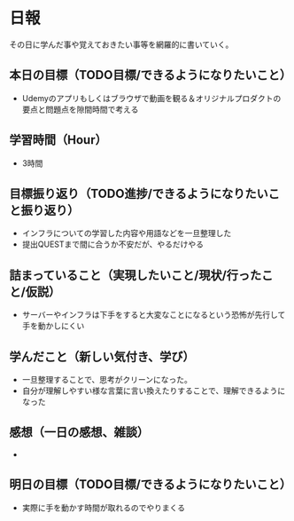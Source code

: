 # 日報
その日に学んだ事や覚えておきたい事等を網羅的に書いていく。
## 本日の目標（TODO目標/できるようになりたいこと）
- Udemyのアプリもしくはブラウザで動画を観る＆オリジナルプロダクトの要点と問題点を隙間時間で考える
## 学習時間（Hour）
- 3時間
## 目標振り返り（TODO進捗/できるようになりたいこと振り返り）
- インフラについての学習した内容や用語などを一旦整理した
- 提出QUESTまで間に合うか不安だが、やるだけやる
## 詰まっていること（実現したいこと/現状/行ったこと/仮説）
- サーバーやインフラは下手をすると大変なことになるという恐怖が先行して手を動かしにくい
## 学んだこと（新しい気付き、学び）
- 一旦整理することで、思考がクリーンになった。
- 自分が理解しやすい様な言葉に言い換えたりすることで、理解できるようになった
## 感想（一日の感想、雑談）
- 
## 明日の目標（TODO目標/できるようになりたいこと）
- 実際に手を動かす時間が取れるのでやりまくる